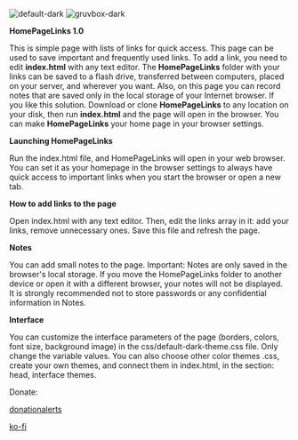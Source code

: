 ![default-dark](https://github.com/omxianc/HomePageLinks/assets/47922358/7cf49bbb-9d58-47e4-a27c-fb0b717d9275)
![gruvbox-dark](https://github.com/omxianc/HomePageLinks/assets/47922358/fa51ffdc-a68f-4665-9eab-ab03f5e40ff1)

**HomePageLinks 1.0**

This is simple page with lists of links for quick access. This page can be used to save important and frequently used links.
To add a link, you need to edit **index.html** with any text editor.
The **HomePageLinks** folder with your links can be saved to a flash drive, transferred between computers, placed on your server, and wherever you want.
Also, on this page you can record notes that are saved only in the local storage of your Internet browser.
If you like this solution. Download or clone **HomePageLinks** to any location on your disk, then run **index.html** and the page will open in the browser. You can make **HomePageLinks** your home page in your browser settings.

**Launching HomePageLinks**

Run the index.html file, and HomePageLinks will open in your web browser. You can set it as your homepage in the browser settings to always have quick access to important links when you start the browser or open a new tab.


**How to add links to the page**

Open index.html with any text editor. Then, edit the links array in it: add your links, remove unnecessary ones. Save this file and refresh the page.


**Notes**

You can add small notes to the page.
Important: Notes are only saved in the browser's local storage. If you move the HomePageLinks folder to another device or open it with a different browser, your notes will not be displayed.
It is strongly recommended not to store passwords or any confidential information in Notes.


**Interface**

You can customize the interface parameters of the page (borders, colors, font size, background image) in the css/default-dark-theme.css file. Only change the variable values.
You can also choose other color themes .css, create your own themes, and connect them in index.html, in the section: head, interface themes.


Donate:

[donationalerts](https://www.donationalerts.com/r/omxian)

[ko-fi](https://ko-fi.com/omxian)

